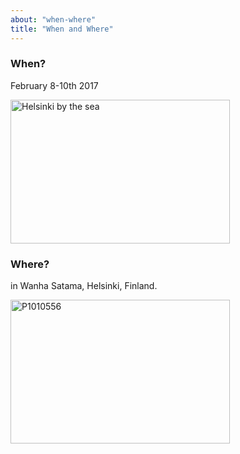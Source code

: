 ```yaml
---
about: "when-where"
title: "When and Where"
---
```



<div class="tile text-tile col-md-3 col-sm-6 col-xs-12">
  <h3>When?</h3>
  <p>February 8-10th 2017 </p>
</div>
<div class="tile image-tile photo-1 col-md-3  col-sm-6 col-xs-12" style="overflow:hidden;padding:0;">
<a data-flickr-embed="true"  href="https://www.flickr.com/photos/hannumakarainen/4617448819/" title="Helsinki by the sea"><img src="https://c4.staticflickr.com/4/3226/4617448819_883a32c6db_b.jpg" width="351" height="230" alt="Helsinki by the sea"></a><script async src="//embedr.flickr.com/assets/client-code.js" charset="utf-8"></script> </div>
<div class="tile tile-2 text-tile col-md-3 col-sm-6 col-xs-12 ">
  <h3>Where?</h3>
  <p>in Wanha Satama, Helsinki, Finland.</p>
</div>
<div class="tile tile-2 image-tile photo-2 col-md-3 col-sm-6 col-xs-12" style="overflow:hidden;padding:0;">
<a data-flickr-embed="true"  href="https://www.flickr.com/photos/jukk_a/4218272967/in/photolist-7qKKAg-jnywV-jnywi-BbDRd-FxkhaK-9bWBJB-yCbrA-C5cgov-79UCSX-c1dDt1-GEDWBX-bCBz8A-dym4nL-7w3ikz-bR6r9K-dJwUdz-dtkgjg-dJwYji-bVfGD7-7qPFsG-qLivrv-dfNUYv-bX7m9s-cf2Szy-GgNbEL-c5mpiN-dBh4oE-boY5Xd-dJCpY9-6KFFuS-dJwYt2-dyRAQd-4q2a16-GEPssn-cyNXed-dJwUut-dJCmsj-7B425u-dirfuD-dJCm9j-jG4Rr8-dBmbrC-b9BVPr-6kf3uT-6kjeh5-7wkav5-qHkpBa-brws8x-jJaE3e-DeaZii" title="P1010556"><img src="https://c8.staticflickr.com/5/4063/4218272967_3ff79f8ac1_b.jpg" width="351" height="230" alt="P1010556"></a><script async src="//embedr.flickr.com/assets/client-code.js" charset="utf-8"></script>
</div>

<p>
